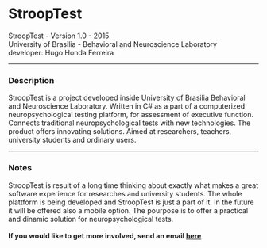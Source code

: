 <h1>StroopTest</h1>

<p>StroopTest - Version 1.0 - 2015<br>
University of Brasilia - Behavioral and Neuroscience Laboratory<br>
developer: Hugo Honda Ferreira</p>

<hr>

<h3>Description</h3>

<p>StroopTest is a project developed inside University of Brasilia
Behavioral and Neuroscience Laboratory. Written in C# as a part of a
computerized neuropsychological testing platform, 
for assessment of executive function. Connects traditional
neuropsychological tests with new technologies. The product offers
innovating solutions. Aimed at researchers, teachers, university
students and ordinary users.</p>

<hr>

<h3>Notes</h3>

<p>StroopTest is result of a long time thinking about exactly what makes a great software experience for researches and university students. The whole plattform is being developed and StroopTest is just a part of it. In the future it will be offered also a mobile option. The pourpose is to offer a practical and dinamic solution for neuropsychological tests.<br><br><b>If you would like to get more involved, send an email <a href="mailto:hugohondaf@gmail.com?Subject=StroopTest%20Git" target="_top">here</a></b>
</p>
